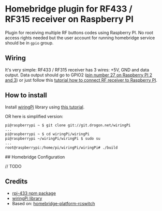# Homebridge plugin for RF433 / RF315 receiver on Raspberry PI

Plugin for receiving multiple RF buttons codes using Raspberry PI. No root access rights needed but the user account for running homebridge service should be in `gpio` group. 

## Wiring 

It's very simple: RF433 / RF315 receiver has 3 wires: +5V, GND and data output. Data output should go to GPIO2 ([pin number 27 on Raspberry PI 2 and 3](https://projects.drogon.net/raspberry-pi/wiringpi/pins/)) or just follow this [tutorial how to connect RF receiver to Raspberry PI](http://www.princetronics.com/how-to-read-433-mhz-codes-w-raspberry-pi-433-mhz-receiver/).

## How to install 

Install [wiringPi](https://projects.drogon.net/raspberry-pi/wiringpi/) library using [this tutorial](https://projects.drogon.net/raspberry-pi/wiringpi/download-and-install/). 

OR here is simplified version: 

```bash
pi@raspberrypi ~ $ git clone git://git.drogon.net/wiringPi
...
pi@raspberrypi ~ $ cd wiringPi/wiringPi
pi@raspberrypi ~/wiringPi/wiringPi $ sudo su
...
root@raspberrypi:/home/pi/wiringPi/wiringPi# ./build
```

## Homebridge Configuration 

// TODO

## Credits 

- [rpi-433 npm package](https://www.npmjs.com/package/rpi-433)
- [wiringPi library](https://projects.drogon.net/raspberry-pi/wiringpi/)
- Based on: [homebridge-platform-rcswitch](https://github.com/rainlake/homebridge-platform-rcswitch)
